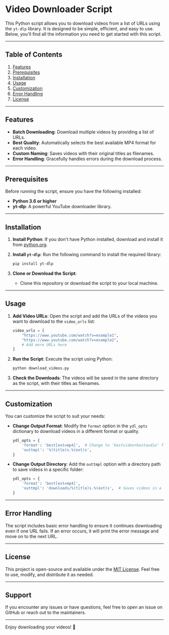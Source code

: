 # Video Downloader Script

This Python script allows you to download videos from a list of URLs using the `yt-dlp` library. It is designed to be simple, efficient, and easy to use. Below, you'll find all the information you need to get started with this script.

---

## Table of Contents
1. [Features](#features)
2. [Prerequisites](#prerequisites)
3. [Installation](#installation)
4. [Usage](#usage)
5. [Customization](#customization)
6. [Error Handling](#error-handling)
7. [License](#license)

---

## Features
- **Batch Downloading**: Download multiple videos by providing a list of URLs.
- **Best Quality**: Automatically selects the best available MP4 format for each video.
- **Custom Naming**: Saves videos with their original titles as filenames.
- **Error Handling**: Gracefully handles errors during the download process.

---

## Prerequisites
Before running the script, ensure you have the following installed:
- **Python 3.6 or higher**
- **yt-dlp**: A powerful YouTube downloader library.

---

## Installation
1. **Install Python**: If you don't have Python installed, download and install it from [python.org](https://www.python.org/).

2. **Install `yt-dlp`**:
   Run the following command to install the required library:
   ```bash
   pip install yt-dlp
   ```

3. **Clone or Download the Script**:
   - Clone this repository or download the script to your local machine.

---

## Usage
1. **Add Video URLs**:
   Open the script and add the URLs of the videos you want to download to the `video_urls` list:
   ```python
   video_urls = [
       "https://www.youtube.com/watch?v=example1",
       "https://www.youtube.com/watch?v=example2",
       # Add more URLs here
   ]
   ```

2. **Run the Script**:
   Execute the script using Python:
   ```bash
   python download_videos.py
   ```

3. **Check the Downloads**:
   The videos will be saved in the same directory as the script, with their titles as filenames.

---

## Customization
You can customize the script to suit your needs:
- **Change Output Format**:
  Modify the `format` option in the `ydl_opts` dictionary to download videos in a different format or quality.
  ```python
  ydl_opts = {
      'format': 'best[ext=mp4]',  # Change to 'bestvideo+bestaudio' for best quality
      'outtmpl': '%(title)s.%(ext)s',
  }
  ```

- **Change Output Directory**:
  Add the `outtmpl` option with a directory path to save videos in a specific folder:
  ```python
  ydl_opts = {
      'format': 'best[ext=mp4]',
      'outtmpl': 'downloads/%(title)s.%(ext)s',  # Saves videos in a 'downloads' folder
  }
  ```

---

## Error Handling
The script includes basic error handling to ensure it continues downloading even if one URL fails. If an error occurs, it will print the error message and move on to the next URL.

---

## License
This project is open-source and available under the [MIT License](LICENSE). Feel free to use, modify, and distribute it as needed.

---

## Support
If you encounter any issues or have questions, feel free to open an issue on GitHub or reach out to the maintainers.

---

Enjoy downloading your videos! 🎥